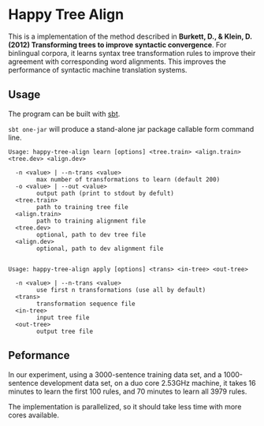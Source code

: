 # Happy Tree Align
This is a implementation of the method described in **Burkett, D., & Klein, D. (2012) Transforming trees to improve syntactic convergence**. For binlingual corpora, it learns syntax tree transformation rules to improve their agreement with corresponding word alignments. This improves the performance of syntactic machine translation systems.

## Usage

The program can be built with [sbt](http://www.scala-sbt.org/).

`sbt one-jar` will produce a stand-alone jar package callable form command line.

```
Usage: happy-tree-align learn [options] <tree.train> <align.train> <tree.dev> <align.dev>

  -n <value> | --n-trans <value>
        max number of transformations to learn (default 200)
  -o <value> | --out <value>
        output path (print to stdout by defult)
  <tree.train>
        path to training tree file
  <align.train>
        path to training alignment file
  <tree.dev>
        optional, path to dev tree file
  <align.dev>
        optional, path to dev alignment file


Usage: happy-tree-align apply [options] <trans> <in-tree> <out-tree>

  -n <value> | --n-trans <value>
        use first n transformations (use all by default)
  <trans>
        transformation sequence file
  <in-tree>
        input tree file
  <out-tree>
        output tree file
```

## Peformance

In our experiment, using a 3000-sentence training data set, and a 1000-sentence development data set, on a duo core 2.53GHz machine, it takes 16 minutes to learn the first 100 rules, and 70 minutes to learn all 3979 rules.

The implementation is parallelized, so it should take less time with more cores available.